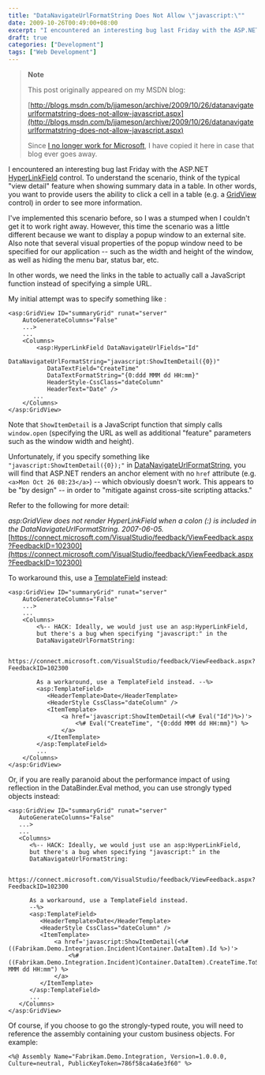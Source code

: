 ```yaml
---
title: "DataNavigateUrlFormatString Does Not Allow \"javascript:\""
date: 2009-10-26T00:49:00+08:00
excerpt: "I encountered an interesting bug last Friday with the ASP.NET HyperLinkField control. To understand the scenario, think of the typical \"view detail\" feature when showing summary data in a table. In other words, you want to provide users the ability to..."
draft: true
categories: ["Development"]
tags: ["Web Development"]
---
```


> **Note**
> 
> This post originally appeared on my MSDN blog:  
>   
> 
> [http://blogs.msdn.com/b/jjameson/archive/2009/10/26/datanavigateurlformatstring-does-not-allow-javascript.aspx](http://blogs.msdn.com/b/jjameson/archive/2009/10/26/datanavigateurlformatstring-does-not-allow-javascript.aspx)
> 
> Since [I no longer work for Microsoft](/blog/jjameson/archive/2011/09/02/last-day-with-microsoft.aspx), I have copied it here in case that blog ever goes away.


I encountered an interesting bug last Friday with the ASP.NET [HyperLinkField](http://msdn.microsoft.com/en-us/library/system.web.ui.webcontrols.hyperlinkfield.aspx) control. To understand the scenario, think of the typical "view detail" feature when showing summary data in a table. In other words, you want to provide users the ability to click a cell in a table (e.g. a [GridView](http://msdn.microsoft.com/en-us/library/system.web.ui.webcontrols.gridview.aspx) control) in order to see more information.

I've implemented this scenario before, so I was a stumped when I couldn't get it to work right away. However, this time the scenario was a little different because we want to display a popup window to an external site. Also note that several visual properties of the popup window need to be specified for our application -- such as the width and height of the window, as well as hiding the menu bar, status bar, etc.

In other words, we need the links in the table to actually call a JavaScript function instead of specifying a simple URL.

My initial attempt was to specify something like :


    <asp:GridView ID="summaryGrid" runat="server"
        AutoGenerateColumns="False"
        ...>
        ...
        <Columns>        
            <asp:HyperLinkField DataNavigateUrlFields="Id"
               DataNavigateUrlFormatString="javascript:ShowItemDetail({0})"
               DataTextField="CreateTime"
               DataTextFormatString="{0:ddd MMM dd HH:mm}"
               HeaderStyle-CssClass="dateColumn"
               HeaderText="Date" />  
           ...
        </Columns>
    </asp:GridView>


Note that `ShowItemDetail` is a JavaScript function that simply calls `window.open` (specifying the URL as well as additional "feature" parameters such as the window width and height).

Unfortunately, if you specify something like `"javascript:ShowItemDetail({0});"` in [DataNavigateUrlFormatString](http://msdn.microsoft.com/en-us/library/system.web.ui.webcontrols.hyperlinkfield.datanavigateurlformatstring.aspx), you will find that ASP.NET renders an anchor element with no `href` attribute (e.g. `<a>Mon Oct 26 08:23</a>`) -- which obviously doesn't work. This appears to be "by design" -- in order to "mitigate against cross-site scripting attacks."  
  
Refer to the following for more detail:

<cite>asp:GridView does not render HyperLinkField when a colon (:) is included in the DataNavigateUrlFormatString. 2007-06-05.</cite>
[https://connect.microsoft.com/VisualStudio/feedback/ViewFeedback.aspx?FeedbackID=102300](https://connect.microsoft.com/VisualStudio/feedback/ViewFeedback.aspx?FeedbackID=102300)


To workaround this, use a [TemplateField](http://msdn.microsoft.com/en-us/library/system.web.ui.webcontrols.templatefield.aspx) instead:


    <asp:GridView ID="summaryGrid" runat="server"
        AutoGenerateColumns="False"
        ...>
        ...
        <Columns>
            <%-- HACK: Ideally, we would just use an asp:HyperLinkField,
            but there's a bug when specifying "javascript:" in the
            DataNavigateUrlFormatString:
    
            https://connect.microsoft.com/VisualStudio/feedback/ViewFeedback.aspx?FeedbackID=102300
    
            As a workaround, use a TemplateField instead. --%>
            <asp:TemplateField>
               <HeaderTemplate>Date</HeaderTemplate>
               <HeaderStyle CssClass="dateColumn" />
               <ItemTemplate>
                   <a href='javascript:ShowItemDetail(<%# Eval("Id")%>)'>
                       <%# Eval("CreateTime", "{0:ddd MMM dd HH:mm}") %>
                   </a>
               </ItemTemplate>
            </asp:TemplateField>
            ...
        </Columns>
    </asp:GridView>


Or, if you are really paranoid about the performance impact of using reflection in the DataBinder.Eval method, you can use strongly typed objects instead:


    <asp:GridView ID="summaryGrid" runat="server"
       AutoGenerateColumns="False"
       ...>
       ...
       <Columns>
          <%-- HACK: Ideally, we would just use an asp:HyperLinkField,
          but there's a bug when specifying "javascript:" in the
          DataNavigateUrlFormatString:
            
          https://connect.microsoft.com/VisualStudio/feedback/ViewFeedback.aspx?FeedbackID=102300
            
          As a workaround, use a TemplateField instead.
          --%>
          <asp:TemplateField>
             <HeaderTemplate>Date</HeaderTemplate>
             <HeaderStyle CssClass="dateColumn" />
             <ItemTemplate>
                 <a href='javascript:ShowItemDetail(<%# ((Fabrikam.Demo.Integration.Incident)Container.DataItem).Id %>)'>
                     <%# ((Fabrikam.Demo.Integration.Incident)Container.DataItem).CreateTime.ToString("ddd MMM dd HH:mm") %>
                 </a>
             </ItemTemplate>
          </asp:TemplateField>
          ...
       </Columns>
    </asp:GridView>


Of course, if you choose to go the strongly-typed route, you will need to reference the assembly containing your custom business objects. For example:


    <%@ Assembly Name="Fabrikam.Demo.Integration, Version=1.0.0.0, Culture=neutral, PublicKeyToken=786f58ca4a6e3f60" %>

